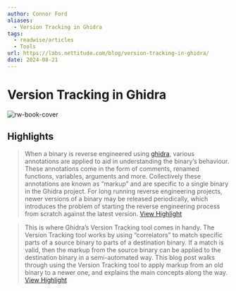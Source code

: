```yaml
---
author: Connor Ford
aliases:
  - Version Tracking in Ghidra
tags:
  - readwise/articles
  - Tools
url: https://labs.nettitude.com/blog/version-tracking-in-ghidra/
date: 2024-08-21
---
```

# Version Tracking in Ghidra

![rw-book-cover](https://labs.nettitude.com/wp-content/uploads/2024/08/header-2.png)

## Highlights


> When a binary is reverse engineered using [ghidra](../../Dev,%20ICT%20&%20Cybersec/Tools/ghidra.md), various annotations are applied to aid in understanding the binary’s behaviour. These annotations come in the form of comments, renamed functions, variables, arguments and more. Collectively these annotations are known as “markup” and are specific to a single binary in the Ghidra project.
>  For long running reverse engineering projects, newer versions of a binary may be released periodically, which introduces the problem of starting the reverse engineering process from scratch against the latest version.
> [View Highlight](https://read.readwise.io/read/01j5tnsa5bw3cdh6xbm1txaa4b)



> This is where Ghidra’s Version Tracking tool comes in handy. The Version Tracking tool works by using “correlators” to match specific parts of a source binary to parts of a destination binary. If a match is valid, then the markup from the source binary can be applied to the destination binary in a semi-automated way.
>  This blog post walks through using the Version Tracking tool to apply markup from an old binary to a newer one, and explains the main concepts along the way.
> [View Highlight](https://read.readwise.io/read/01j5tnsn0ay606ks1ch9bvatsd)

